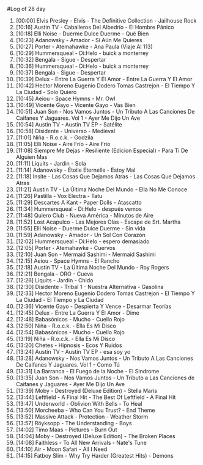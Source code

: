 #Log of 28 day

1. [00:00] Elvis Presley - Elvis - The Definitive Collection - Jailhouse Rock
1. [10:16] Austin TV - Caballeros Del Albedrío - El Hombre Pánico
1. [10:18] Elli Noise - Duerme Dulce Duerme - Qué Bien
1. [10:23] Adanowsky - Amador - Si Aún Me Quieres
1. [10:27] Porter - Atemahawke - Ana Paula (Viaje Al 113)
1. [10:29] Hummersqueal - Di:Helo - buick a monterrey
1. [10:32] Bengala - Sigue - Despertar
1. [10:36] Hummersqueal - Di:Helo - buick a monterrey
1. [10:37] Bengala - Sigue - Despertar
1. [10:39] Delux - Entre La Guerra Y El Amor - Entre La Guerra Y El Amor
1. [10:42] Hector Moreno Eugenio Dodero Tomas Castrejon - El Tiempo Y La Ciudad - Solo Quiero
1. [10:45] Aeiou - Space Hymns - Mr. Owl
1. [10:49] Vicente Gayo - Vicente Gayo - Vas Bien
1. [10:51] Juan Son - Nos Vamos Juntos - Un Tributo A Las Canciones De Caifanes Y Jaguares. Vol 1 - Ayer Me Dijo Un Ave
1. [10:54] Austin TV - Austin TV EP - Satélite
1. [10:58] Disidente - Universo - Medieval
1. [11:01] Niña - R.o.c.k. - Godzila
1. [11:05] Elli Noise - Aire Frío - Aire Frío
1. [11:08] Siempre Me Dejas - Resiliente (Edicion Especial) - Para Ti De Alguien Mas
1. [11:11] Liquits - Jardin - Sola
1. [11:14] Adanowsky - Étoile Eternelle - Estoy Mal
1. [11:18] Insite - Las Cosas Que Dejamos Atras - Las Cosas Que Dejamos Atras
1. [11:21] Austin TV - La Última Noche Del Mundo - Ella No Me Conoce
1. [11:26] Pastilla - Vox Electra - Tatu
1. [11:29] Descartes A Kant - Paper Dolls - Atascatto
1. [11:34] Hummersqueal - Di:Helo - después vemos
1. [11:48] Quiero Club - Nueva América - Minutos de Aire
1. [11:52] Lost Acapulco - Las Mejores Olas - Escape de Srt. Martha
1. [11:55] Elli Noise - Duerme Dulce Duerme - Sin vida
1. [11:59] Adanowsky - Amador - Un Sol Con Corazón
1. [12:02] Hummersqueal - Di:Helo - espero demasiado
1. [12:05] Porter - Atemahawke - Cuervos
1. [12:10] Juan Son - Mermaid Sashimi - Mermaid Sashimi
1. [12:15] Aeiou - Space Hymns - El Rancho
1. [12:18] Austin TV - La Última Noche Del Mundo - Roy Rogers
1. [12:21] Bengala - ORO - Cueva
1. [12:26] Liquits - Jardin - Chido
1. [12:30] Disidente - Tribal 1 - Nuestra Alternativa - Gasolina
1. [12:33] Hector Moreno Eugenio Dodero Tomas Castrejon - El Tiempo Y La Ciudad - El Tiempo y La Ciudad
1. [12:36] Vicente Gayo - Despierta Y Vence - Desarmar Teorías
1. [12:45] Delux - Entre La Guerra Y El Amor - Dime
1. [12:48] Babasónicos - Mucho - Cuello Rojo
1. [12:50] Niña - R.o.c.k. - Ella Es Mi Disco
1. [12:54] Babasónicos - Mucho - Cuello Rojo
1. [13:19] Niña - R.o.c.k. - Ella Es Mi Disco
1. [13:20] Chetes - Hipnosis - Ecos Y Ruidos
1. [13:24] Austin TV - Austin TV EP - esa soy yo
1. [13:28] Adanowsky - Nos Vamos Juntos - Un Tributo A Las Canciones De Caifanes Y Jaguares. Vol 1 - Como Tú
1. [13:31] La Barranca - El Fuego de la Noche - El Sindrome
1. [13:35] Juan Son - Nos Vamos Juntos - Un Tributo a Las Canciones de Caifanes y Jaguares - Ayer Me Dijo Un Ave
1. [13:39] Moby - Destroyed (Deluxe Edition) - Stella Maris
1. [13:44] Leftfield - A Final Hit - The Best Of Leftfield - A Final Hit
1. [13:47] Underworld - Oblivion With Bells - To Heal
1. [13:50] Morcheeba - Who Can You Trust? - End Theme
1. [13:52] Massive Attack - Protection - Weather Storm
1. [13:57] Röyksopp - The Understanding - Boys
1. [14:02] Timo Maas - Pictures - Burn Out
1. [14:04] Moby - Destroyed (Deluxe Edition) - The Broken Places
1. [14:08] Faithless - To All New Arrivals - Nate's Tune
1. [14:10] Air - Moon Safari - All I Need
1. [14:15] Fatboy Slim - Why Try Harder (Greatest Hits) - Demons
